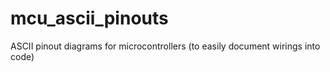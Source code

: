 # mcu_ascii_pinouts
ASCII pinout diagrams for microcontrollers (to easily document wirings into code)
